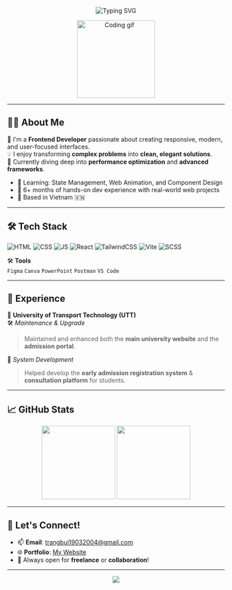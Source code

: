 <!-- Profile Header -->
<p align="center">
  <img src="https://readme-typing-svg.herokuapp.com?font=Fira+Code&duration=4000&pause=500&color=F7941D&center=true&vCenter=true&width=435&lines=Hi+I'm+TagKrj!;Frontend+Developer+from+Vietnam;Love+Building+Modern+UIs" alt="Typing SVG" />
</p>

<p align="center">
  <img src="https://media.giphy.com/media/qgQUggAC3Pfv687qPC/giphy.gif" width="180" alt="Coding gif" />
</p>

---

## 🧑‍💻 About Me

🎨 I'm a **Frontend Developer** passionate about creating responsive, modern, and user-focused interfaces.  
💡 I enjoy transforming **complex problems** into **clean, elegant solutions**.  
🚀 Currently diving deep into **performance optimization** and **advanced frameworks**.

- 🌱 Learning: State Management, Web Animation, and Component Design
- 💼 6+ months of hands-on dev experience with real-world web projects
- 📍 Based in Vietnam 🇻🇳

---

## 🛠️ Tech Stack

![HTML](https://img.shields.io/badge/-HTML5-E34F26?style=flat-square&logo=html5&logoColor=white)
![CSS](https://img.shields.io/badge/-CSS3-1572B6?style=flat-square&logo=css3)
![JS](https://img.shields.io/badge/-JavaScript-F7DF1E?style=flat-square&logo=javascript&logoColor=black)
![React](https://img.shields.io/badge/-React-20232A?style=flat-square&logo=react)
![TailwindCSS](https://img.shields.io/badge/-TailwindCSS-06B6D4?style=flat-square&logo=tailwindcss)
![Vite](https://img.shields.io/badge/-Vite-646CFF?style=flat-square&logo=vite&logoColor=white)
![SCSS](https://img.shields.io/badge/-SCSS-CC6699?style=flat-square&logo=sass&logoColor=white)

🛠️ **Tools**  
`Figma` `Canva` `PowerPoint` `Postman` `VS Code`

---

## 💼 Experience

📌 **University of Transport Technology (UTT)**  
🛠️ *Maintenance & Upgrade*  
> Maintained and enhanced both the **main university website** and the **admission portal**.

🧩 *System Development*  
> Helped develop the **early admission registration system** & **consultation platform** for students.

---

## 📈 GitHub Stats

<p align="center">
  <img src="https://github-readme-stats.vercel.app/api?username=TagKrj&show_icons=true&theme=radical" height="170px" />
  <img src="https://github-readme-stats.vercel.app/api/top-langs/?username=TagKrj&layout=compact&theme=radical" height="170px" />
</p>

---

## 🤝 Let's Connect!

- 📫 **Email**: [trangbui19032004@gmail.com](mailto:trangbui19032004@gmail.com)
- 🌐 **Portfolio**: [My Website](https://portfolio-two-cyan-15.vercel.app/)
- 💬 Always open for **freelance** or **collaboration**!

---

<!-- Optional GitHub trophies section -->
<p align="center">
  <img src="https://github-profile-trophy.vercel.app/?username=TagKrj&theme=dracula&margin-w=15&no-frame=true" />
</p>

